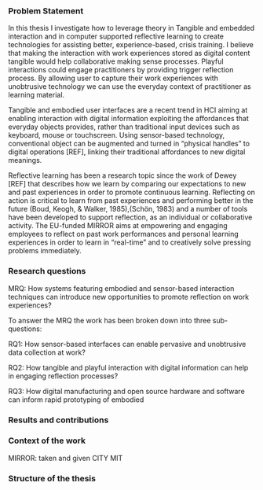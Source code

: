 ### Problem Statement

In this thesis I investigate how to leverage theory in Tangible and embedded interaction and in computer supported reflective learning to create technologies for assisting better, experience-based, crisis training. I believe that making the interaction with work experiences stored as digital content tangible would help collaborative making sense processes. Playful interactions could engage practitioners by providing trigger reflection process. By allowing user to capture their work experiences with unobtrusive technology we can use the everyday context of practitioner as learning material. 

Tangible and embodied user interfaces are a recent trend in HCI aiming at enabling interaction with digital information exploiting the affordances that everyday objects provides, rather than traditional input devices such as keyboard, mouse or touchscreen. Using sensor-based technology, conventional object can be augmented and turned in “physical handles” to digital operations [REF], linking their traditional affordances to new digital meanings.  

Reflective learning has been a research topic since the work of Dewey [REF] that describes how we learn by comparing our expectations to new and past experiences in order to promote continuous learning. Reflecting on action is critical to learn from past experiences and performing better in the future (Boud, Keogh, & Walker, 1985),(Schön, 1983) and a number of tools have been developed to support reflection, as an individual or collaborative activity. The EU-funded MIRROR aims at empowering and engaging employees to reflect on past work performances and personal learning experiences in order to learn in “real-time” and to creatively solve pressing problems immediately.


### Research questions
MRQ: How systems featuring embodied and sensor-based interaction techniques can introduce new opportunities to promote reflection on work experiences?

To answer the MRQ the work has been broken down into three sub-questions:

RQ1: How sensor-based interfaces can enable pervasive and unobtrusive data collection at work?

RQ2: How tangible and playful interaction with digital information can help in engaging reflection processes?

RQ3: How digital manufacturing and open source hardware and software can inform rapid prototyping of embodied

### Results and contributions
### Context of the work
MIRROR: taken and given
CITY
MIT
### Structure of the thesis